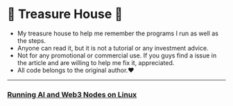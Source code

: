 # 🌟 Treasure House 🌟

* My treasure house to help me remember the programs I run as well as the steps.
* Anyone can read it, but it is not a tutorial or any investment advice. 
* Not for any promotional or commercial use. If you guys find a issue in the article and are willing to help me fix it, appreciated.
* All code belongs to the original author.❤️
---

### [Running AI and Web3 Nodes on Linux ](https://github.com/Elemonbee/Tutorial-for-Running-node-on-Linux/tree/Node-List)


